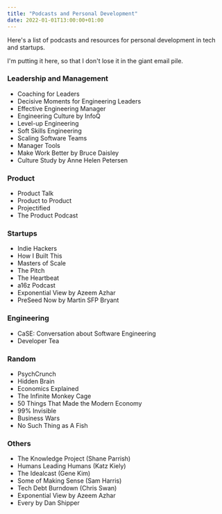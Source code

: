 ```yaml
---
title: "Podcasts and Personal Development"
date: 2022-01-01T13:00:00+01:00
---
```


Here's a list of podcasts and resources for personal development in tech and startups.

I'm putting it here, so that I don't lose it in the giant email pile.

### Leadership and Management

* Coaching for Leaders
* Decisive Moments for Engineering Leaders
* Effective Engineering Manager
* Engineering Culture by InfoQ
* Level-up Engineering
* Soft Skills Engineering
* Scaling Software Teams
* Manager Tools
* Make Work Better by Bruce Daisley
* Culture Study by Anne Helen Petersen

### Product
 
* Product Talk
* Product to Product
* Projectified
* The Product Podcast

### Startups

* Indie Hackers
* How I Built This
* Masters of Scale
* The Pitch
* The Heartbeat
* a16z Podcast
* Exponential View by Azeem Azhar
* PreSeed Now by Martin SFP Bryant

### Engineering

* CaSE: Conversation about Software Engineering
* Developer Tea

### Random

* PsychCrunch
* Hidden Brain
* Economics Explained
* The Infinite Monkey Cage
* 50 Things That Made the Modern Economy
* 99% Invisible
* Business Wars
* No Such Thing as A Fish

### Others

* The Knowledge Project (Shane Parrish)
* Humans Leading Humans (Katz Kiely)
* The Idealcast (Gene Kim)
* Some of Making Sense (Sam Harris)
* Tech Debt Burndown (Chris Swan)
* Exponential View by Azeem Azhar
* Every by Dan Shipper






